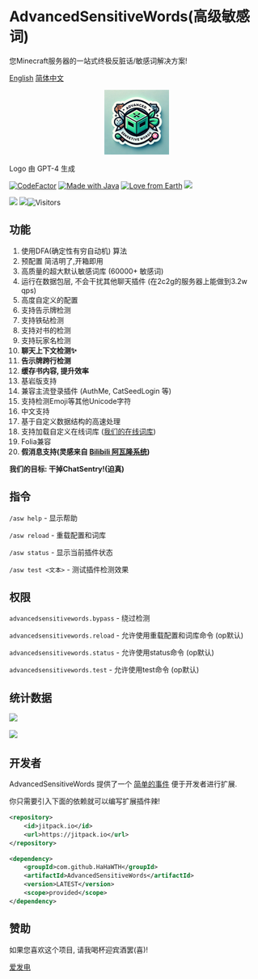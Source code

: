 # AdvancedSensitiveWords(高级敏感词)
您Minecraft服务器的一站式终极反脏话/敏感词解决方案!

[English](https://github.com/hahawth/AdvancedSensitiveWords)
[简体中文](https://github.com/hahawth/AdvancedSensitiveWords/blob/main/README_zh.md)
<p align="center">
  <img src="logo.webp" alt="logo" width="128" height="128"/>
</p>

Logo 由 GPT-4 生成

[![CodeFactor](https://www.codefactor.io/repository/github/hahawth/advancedsensitivewords/badge)](https://www.codefactor.io/repository/github/hahawth/advancedsensitivewords)
[![Made with Java](https://img.shields.io/badge/Made%20with-Java-blue.svg)](https://www.java.com/)
[![Love from Earth](https://img.shields.io/badge/Love%20%E2%9D%A4%EF%B8%8F-red.svg?v=202007241736)](https://github.com/hahawth/AdvancedSensitiveWords/stargazers)
[![](https://jitpack.io/v/HaHaWTH/AdvancedSensitiveWords.svg)](https://jitpack.io/#HaHaWTH/AdvancedSensitiveWords)

[![](https://img.shields.io/github/downloads/HaHaWTH/AdvancedSensitiveWords/total?style=for-the-badge)](https://github.com/HaHaWTH/AdvancedSensitiveWords/releases) [![](https://img.shields.io/github/license/HaHaWTH/AdvancedSensitiveWords?style=for-the-badge)](https://github.com/HaHaWTH/AdvancedSensitiveWords/blob/master/LICENSE)![Visitors](https://api.visitorbadge.io/api/visitors?path=https%3A%2F%2Fgithub.com%2FHaHaWTH%2FAdvancedSensitiveWords&label=Repo%20Views&labelColor=%23d9e3f0&countColor=%232ccce4&labelStyle=upper)

## 功能
1. 使用DFA(确定性有穷自动机) 算法
2. 预配置 简洁明了,开箱即用
3. 高质量的超大默认敏感词库 (60000+ 敏感词)
4. 运行在数据包层, 不会干扰其他聊天插件 (在2c2g的服务器上能做到3.2w qps)
5. 高度自定义的配置
6. 支持告示牌检测
7. 支持铁砧检测
8. 支持对书的检测
9. 支持玩家名检测
10. **聊天上下文检测✨**
11. **告示牌跨行检测**
12. **缓存书内容, 提升效率**
13. 基岩版支持
14. 兼容主流登录插件 (AuthMe, CatSeedLogin 等)
15. 支持检测Emoji等其他Unicode字符
16. 中文支持
17. 基于自定义数据结构的高速处理
18. 支持加载自定义在线词库 ([我们的在线词库](https://github.com/HaHaWTH/ASW-OnlineWordList))
19. Folia兼容
20. **假消息支持(灵感来自 [Bilibili 阿瓦隆系统](https://github.com/freedom-introvert/Research-on-Avalon-System-in-Bilibili-Comment-Area))**

**我们的目标: 干掉ChatSentry!(迫真)**

## 指令

`/asw help` - 显示帮助

`/asw reload` - 重载配置和词库

`/asw status` - 显示当前插件状态

`/asw test <文本>` - 测试插件检测效果

## 权限

`advancedsensitivewords.bypass` - 绕过检测

`advancedsensitivewords.reload` - 允许使用重载配置和词库命令 (op默认)

`advancedsensitivewords.status` - 允许使用status命令 (op默认)

`advancedsensitivewords.test` - 允许使用test命令 (op默认)

## 统计数据
[![](https://img.shields.io/bstats/servers/20661?label=Spigot%20Servers&style=for-the-badge)](https://bstats.org/plugin/bukkit/AdvancedSensitiveWords/20661)

[![](https://img.shields.io/bstats/players/20661?label=Online%20Players&style=for-the-badge)](https://bstats.org/plugin/bukkit/AdvancedSensitiveWords/20661)

## 开发者
AdvancedSensitiveWords 提供了一个 [简单的事件](./src/main/java/io/wdsj/asw/event/ASWFilterEvent.java) 便于开发者进行扩展.

你只需要引入下面的依赖就可以编写扩展插件辣!
```xml
<repository>
    <id>jitpack.io</id>
    <url>https://jitpack.io</url>
</repository>
```

```xml
<dependency>
    <groupId>com.github.HaHaWTH</groupId>
    <artifactId>AdvancedSensitiveWords</artifactId>
    <version>LATEST</version>
    <scope>provided</scope>
</dependency>
```

## 赞助
如果您喜欢这个项目, 请我喝杯迎宾酒罢(喜)!

[爱发电](https://afdian.net/a/114514woxiuyuan)
